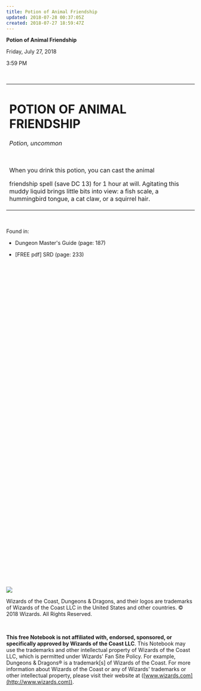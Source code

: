 ```yaml
---
title: Potion of Animal Friendship
updated: 2018-07-28 00:37:05Z
created: 2018-07-27 18:59:47Z
---
```


**Potion of Animal Friendship**

Friday, July 27, 2018

3:59 PM

 

<table><tbody><tr class="odd"><td><h1 id="potion-of-animal-friendship"><strong>POTION OF ANIMAL FRIENDSHIP</strong></h1><p><em>Potion, uncommon</em></p><p> </p><p>When you drink this potion, you can cast the animal</p><p>friendship spell (save DC 13) for 1 hour at will. Agitating this muddy liquid brings little bits into view: a fish scale, a hummingbird tongue, a cat claw, or a squirrel hair.</p></td></tr></tbody></table>

 

Found in:

-   Dungeon Master's Guide (page: 187)

-   \[FREE pdf\] SRD (page: 233)

##  

 

 

 

 

 

 

 

 

 

 

 

 

 

 

 

 

 

 

 

 

 

 

 

 

 

 

![](tmp\media\image1.png)

Wizards of the Coast, Dungeons & Dragons, and their logos are trademarks of Wizards of the Coast LLC in the United States and other countries. © 2018 Wizards. All Rights Reserved.

 

**This free Notebook is not affiliated with, endorsed, sponsored, or specifically approved by Wizards of the Coast LLC**. This Notebook may use the trademarks and other intellectual property of Wizards of the Coast LLC, which is permitted under Wizards' Fan Site Policy. For example, Dungeons & Dragons® is a trademark\[s\] of Wizards of the Coast. For more information about Wizards of the Coast or any of Wizards' trademarks or other intellectual property, please visit their website at ([www.wizards.com](http://www.wizards.com)).
